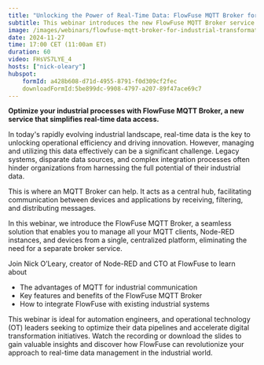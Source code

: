 ```yaml
---
title: "Unlocking the Power of Real-Time Data: FlowFuse MQTT Broker for Industrial Transformation"
subtitle: This webinar introduces the new FlowFuse MQTT Broker service which helps simplify access to real-time data for optimizing your industrial processes.
image: /images/webinars/flowfuse-mqtt-broker-for-industrial-transformation.jpg
date: 2024-11-27
time: 17:00 CET (11:00am ET) 
duration: 60
video: FHsVS7LYE_4
hosts: ["nick-oleary"]
hubspot:
    formId: a428b608-d71d-4955-8791-f0d309cf2fec
    downloadFormId:5be899dc-9908-4797-a207-89f47ace69c7
---
```


**Optimize your industrial processes with FlowFuse MQTT Broker, a new service that simplifies real-time data access.**

<!--more-->

In today's rapidly evolving industrial landscape, real-time data is the key to unlocking operational efficiency and driving innovation.  However, managing and utilizing this data effectively can be a significant challenge. Legacy systems, disparate data sources, and complex integration processes often hinder organizations from harnessing the full potential of their industrial data.

This is where an MQTT Broker can help. It acts as a central hub, facilitating communication between devices and applications by receiving, filtering, and distributing messages. 

In this webinar, we introduce the FlowFuse MQTT Broker, a seamless solution that enables you to manage all your MQTT clients, Node-RED instances, and devices from a single, centralized platform, eliminating the need for a separate broker service.

Join Nick O’Leary, creator of Node-RED and CTO at FlowFuse to learn about
- The advantages of MQTT for industrial communication
- Key features and benefits of the FlowFuse MQTT Broker
- How to integrate FlowFuse with existing industrial systems

This webinar is ideal for automation engineers, and operational technology (OT) leaders seeking to optimize their data pipelines and accelerate digital transformation initiatives. Watch the recording or download the slides to gain valuable insights and discover how FlowFuse can revolutionize your approach to real-time data management in the industrial world.
